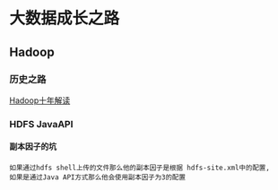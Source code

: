 # 大数据成长之路

## Hadoop
### 历史之路
[Hadoop十年解读](https://www.infoq.cn/article/hadoop-ten-years-interpretation-and-development-forecast)

### HDFS JavaAPI
#### 副本因子的坑
```text
如果通过hdfs shell上传的文件那么他的副本因子是根据 hdfs-site.xml中的配置,
如果是通过Java API方式那么他会使用副本因子为3的配置

```